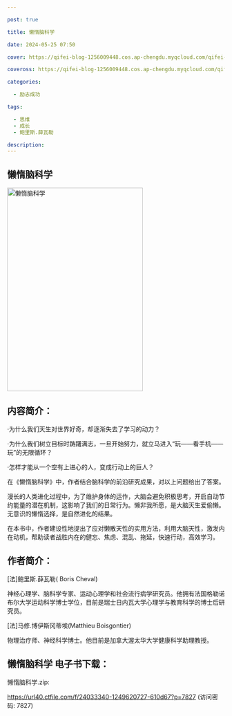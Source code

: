 ```yaml
---

post: true

title: 懒惰脑科学

date: 2024-05-25 07:50

cover: https://qifei-blog-1256009448.cos.ap-chengdu.myqcloud.com/qifei-blog/663971ee0ea9cb140373a615.jpg

coveross: https://qifei-blog-1256009448.cos.ap-chengdu.myqcloud.com/qifei-blog/663971ee0ea9cb140373a615.jpg

categories:

  - 励志成功

tags:

  - 思维
  - 成长
  - 鲍里斯.薛瓦勒

description:
---
```


##  懒惰脑科学

<img alt=" 懒惰脑科学" class="aligncenter loading" data-was-processed="true" decoding="async" fetchpriority="high" height="471" src="https://qifei-blog-1256009448.cos.ap-chengdu.myqcloud.com/qifei-blog/663971ee0ea9cb140373a615.jpg " style="cursor: zoom-in;" width="314"/>

## 内容简介：

·为什么我们天生对世界好奇，却逐渐失去了学习的动力？

·为什么我们树立目标时踌躇满志，一旦开始努力，就立马进入“玩——看手机——玩”的无限循环？

·怎样才能从一个空有上进心的人，变成行动上的巨人？

在《懒惰脑科学》中，作者结合脑科学的前沿研究成果，对以上问题给出了答案。

漫长的人类进化过程中，为了维护身体的运作，大脑会避免积极思考，开启自动节约能量的潜在机制，这影响了我们的日常行为。懒非我所愿，是大脑天生爱偷懒。无意识的懒惰选择，是自然进化的结果。

在本书中，作者建设性地提出了应对懒散天性的实用方法，利用大脑天性，激发内在动机，帮助读者战胜内在的健忘、焦虑、混乱、拖延，快速行动，高效学习。

## 作者简介：

[法]鲍里斯.薛瓦勒( Boris Cheval)

神经心理学、脑科学专家、运动心理学和社会流行病学研究员。他拥有法国格勒诺布尔大学运动科学博士学位，目前是瑞士日内瓦大学心理学与教育科学的博士后研究员。

[法]马修.博伊斯冈蒂埃(Matthieu Boisgontier)

物理治疗师、神经科学博士。他目前是加拿大渥太华大学健康科学助理教授。

## 懒惰脑科学 电子书下载：
懒惰脑科学.zip: 

https://url40.ctfile.com/f/24033340-1249620727-610d67?p=7827 (访问密码: 7827)
